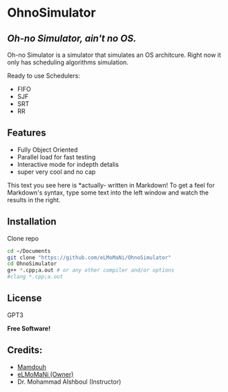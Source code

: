 # OhnoSimulator
## _Oh-no Simulator, ain't no OS._


Oh-no Simulator is a simulator that simulates an OS architcure. Right now it only has scheduling algorithms simulation.

Ready to use Schedulers:
- FIFO
- SJF
- SRT
- RR

## Features

- Fully Object Oriented
- Parallel load for fast testing
- Interactive mode for indepth detalis
- super very cool and no cap



This text you see here is *actually- written in Markdown! To get a feel
for Markdown's syntax, type some text into the left window and
watch the results in the right.

## Installation

Clone repo

```sh
cd ~/Documents
git clone "https://github.com/eLMoMaNi/OhnoSimulator"
cd OhnoSimulator
g++ *.cpp;a.out # or any other compiler and/or options
#clang *.cpp;a.out
```

## License

GPT3

**Free Software!**

## Credits:
- [Mamdouh](https://github.com/TyFrendo)
- [eLMoMaNi (Owner)](https://github.com/elmomani)
- Dr. Mohammad Alshboul (Instructor)
